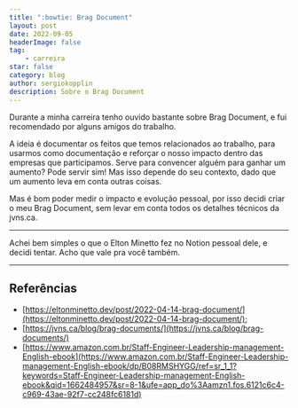 ```yaml
---
title: ":bowtie: Brag Document"
layout: post
date: 2022-09-05
headerImage: false
tag:
    - carreira
star: false
category: blog
author: sergiokopplin
description: Sobre o Brag Document
---
```


Durante a minha carreira tenho ouvido bastante sobre Brag Document, e fui recomendado por alguns amigos do trabalho.

A ideia é documentar os feitos que temos relacionados ao trabalho, para usarmos como documentação e reforçar o nosso impacto dentro das empresas que participamos.
Serve para convencer alguém para ganhar um aumento? Pode servir sim! Mas isso depende do seu contexto, dado que um aumento leva em conta outras coisas.

Mas é bom poder medir o impacto e evolução pessoal, por isso decidi criar o meu Brag Document, sem levar em conta todos os detalhes técnicos da jvns.ca.

---

Achei bem simples o que o Elton Minetto fez no Notion pessoal dele, e decidi tentar. Acho que vale pra você também.

---

## Referências

- [https://eltonminetto.dev/post/2022-04-14-brag-document/](https://eltonminetto.dev/post/2022-04-14-brag-document/);
- [https://jvns.ca/blog/brag-documents/](https://jvns.ca/blog/brag-documents/)
- [https://www.amazon.com.br/Staff-Engineer-Leadership-management-English-ebook](https://www.amazon.com.br/Staff-Engineer-Leadership-management-English-ebook/dp/B08RMSHYGG/ref=sr_1_1?keywords=Staff-Engineer-Leadership-management-English-ebook&qid=1662484957&sr=8-1&ufe=app_do%3Aamzn1.fos.6121c6c4-c969-43ae-92f7-cc248fc6181d)
